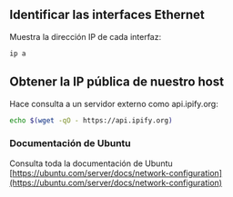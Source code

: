 ## Identificar las interfaces Ethernet
Muestra la dirección IP de cada interfaz:
```bash
ip a
```


## Obtener la IP pública de nuestro host

Hace consulta a un servidor externo como api.ipify.org:

```bash
echo $(wget -qO - https://api.ipify.org)
```


### Documentación de Ubuntu
Consulta toda la documentación de Ubuntu
[https://ubuntu.com/server/docs/network-configuration](https://ubuntu.com/server/docs/network-configuration)
